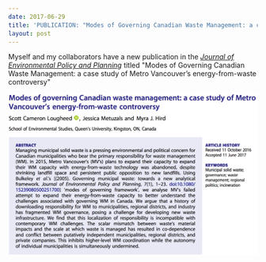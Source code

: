 ```yaml
---
date: 2017-06-29
title: 'PUBLICATION: "Modes of Governing Canadian Waste Management: a case study of Metro Vancouver’s energy-from-waste controversy"'
layout: post
---
```


Myself and my collaborators have a new publication in the *[Journal of Environmental Policy and Planning](https://doi.org/10.1080/1523908X.2017.1343137)* titled "Modes of Governing Canadian Waste Management: a case study of Metro Vancouver’s energy-from-waste controversy"

![Modes of Governing Abstract](../img/mog-abstract.png)
